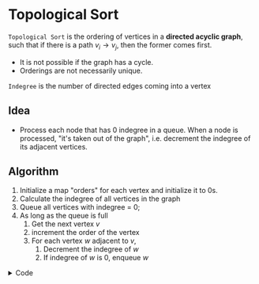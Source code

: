 # Topological Sort

`Topological Sort` is the ordering of vertices in a **directed acyclic graph**, such that if there is a path $v_i \rightarrow  v_j$,  then the former comes first.
- It is not possible if the graph has a cycle.
- Orderings are not necessarily unique.

`Indegree` is the number of directed edges coming into a vertex

## Idea
- Process each node that has 0 indegree in a queue. When a node is processed, "it's taken out of the graph", i.e. decrement the indegree of its adjacent vertices.

## Algorithm
1. Initialize a map "orders" for each vertex and initialize it to 0s.
2. Calculate the indegree of all vertices in the graph
3. Queue all vertices with indegree = 0;
4. As long as the queue is full
   1. Get the next vertex $v$
   2. increment the order of the vertex
   3. For each vertex $w$ adjacent to $v$,
      1. Decrement the indegree of $w$
      2. If indegree of $w$ is 0, enqueue $w$

<details>
<summary>Code</summary>

See [graph data structures](interview-prep/data-structures-and-algorithm-analysis/9_1-graph-data-structures.md) for referenced types below.

```typescript
function getInDegrees(g: Graph): Map<Vertex, number> {
    const inDegrees = new Map<Vertex, number>();
    g.vertices.forEach(v => {
        v.adjList.forEach(w => {
            inDegrees.set(w, (inDegrees.get(w) || 0) + 1);
        });
    });
    return inDegrees;
}

function topoSort(g: Graph): Map<Vertex, number> {
    const inDegrees: Map<Vertex, number> = getInDegrees(g);
    const orders = new Map<Vertex, number>();
    const queue = new Array<Vertex>();

    inDegrees.forEach((_v, k) => {
        if (inDegrees.get(k) === 0) {
            queue.push(k);
        }
    });

    order = 1;
    while(queue.length) {
        const v = queue.shift();
        orders.set(v, order++);
        v.adjList.forEach(w => { 
            // Decrement w's indegree
            inDegrees.set(inDegrees.get(w) - 1); 
            if (inDegrees.get(w) === 0) {
                queue.push(w);
            }
        });
    }

    if (order <= g.vertices.length) {
        throw new Error('Graph has a cycle');
    }
    return orders;
}

```

</details>